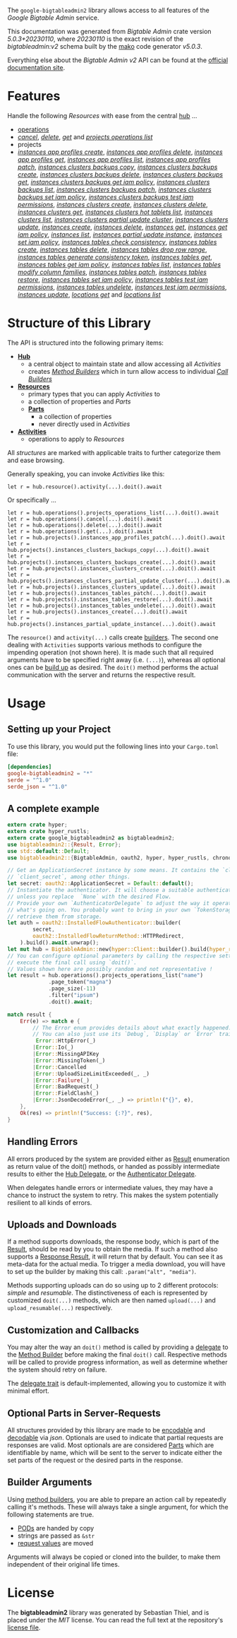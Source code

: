 <!---
DO NOT EDIT !
This file was generated automatically from 'src/generator/templates/api/README.md.mako'
DO NOT EDIT !
-->
The `google-bigtableadmin2` library allows access to all features of the *Google Bigtable Admin* service.

This documentation was generated from *Bigtable Admin* crate version *5.0.3+20230110*, where *20230110* is the exact revision of the *bigtableadmin:v2* schema built by the [mako](http://www.makotemplates.org/) code generator *v5.0.3*.

Everything else about the *Bigtable Admin* *v2* API can be found at the
[official documentation site](https://cloud.google.com/bigtable/).
# Features

Handle the following *Resources* with ease from the central [hub](https://docs.rs/google-bigtableadmin2/5.0.3+20230110/google_bigtableadmin2/BigtableAdmin) ...

* [operations](https://docs.rs/google-bigtableadmin2/5.0.3+20230110/google_bigtableadmin2/api::Operation)
 * [*cancel*](https://docs.rs/google-bigtableadmin2/5.0.3+20230110/google_bigtableadmin2/api::OperationCancelCall), [*delete*](https://docs.rs/google-bigtableadmin2/5.0.3+20230110/google_bigtableadmin2/api::OperationDeleteCall), [*get*](https://docs.rs/google-bigtableadmin2/5.0.3+20230110/google_bigtableadmin2/api::OperationGetCall) and [*projects operations list*](https://docs.rs/google-bigtableadmin2/5.0.3+20230110/google_bigtableadmin2/api::OperationProjectOperationListCall)
* projects
 * [*instances app profiles create*](https://docs.rs/google-bigtableadmin2/5.0.3+20230110/google_bigtableadmin2/api::ProjectInstanceAppProfileCreateCall), [*instances app profiles delete*](https://docs.rs/google-bigtableadmin2/5.0.3+20230110/google_bigtableadmin2/api::ProjectInstanceAppProfileDeleteCall), [*instances app profiles get*](https://docs.rs/google-bigtableadmin2/5.0.3+20230110/google_bigtableadmin2/api::ProjectInstanceAppProfileGetCall), [*instances app profiles list*](https://docs.rs/google-bigtableadmin2/5.0.3+20230110/google_bigtableadmin2/api::ProjectInstanceAppProfileListCall), [*instances app profiles patch*](https://docs.rs/google-bigtableadmin2/5.0.3+20230110/google_bigtableadmin2/api::ProjectInstanceAppProfilePatchCall), [*instances clusters backups copy*](https://docs.rs/google-bigtableadmin2/5.0.3+20230110/google_bigtableadmin2/api::ProjectInstanceClusterBackupCopyCall), [*instances clusters backups create*](https://docs.rs/google-bigtableadmin2/5.0.3+20230110/google_bigtableadmin2/api::ProjectInstanceClusterBackupCreateCall), [*instances clusters backups delete*](https://docs.rs/google-bigtableadmin2/5.0.3+20230110/google_bigtableadmin2/api::ProjectInstanceClusterBackupDeleteCall), [*instances clusters backups get*](https://docs.rs/google-bigtableadmin2/5.0.3+20230110/google_bigtableadmin2/api::ProjectInstanceClusterBackupGetCall), [*instances clusters backups get iam policy*](https://docs.rs/google-bigtableadmin2/5.0.3+20230110/google_bigtableadmin2/api::ProjectInstanceClusterBackupGetIamPolicyCall), [*instances clusters backups list*](https://docs.rs/google-bigtableadmin2/5.0.3+20230110/google_bigtableadmin2/api::ProjectInstanceClusterBackupListCall), [*instances clusters backups patch*](https://docs.rs/google-bigtableadmin2/5.0.3+20230110/google_bigtableadmin2/api::ProjectInstanceClusterBackupPatchCall), [*instances clusters backups set iam policy*](https://docs.rs/google-bigtableadmin2/5.0.3+20230110/google_bigtableadmin2/api::ProjectInstanceClusterBackupSetIamPolicyCall), [*instances clusters backups test iam permissions*](https://docs.rs/google-bigtableadmin2/5.0.3+20230110/google_bigtableadmin2/api::ProjectInstanceClusterBackupTestIamPermissionCall), [*instances clusters create*](https://docs.rs/google-bigtableadmin2/5.0.3+20230110/google_bigtableadmin2/api::ProjectInstanceClusterCreateCall), [*instances clusters delete*](https://docs.rs/google-bigtableadmin2/5.0.3+20230110/google_bigtableadmin2/api::ProjectInstanceClusterDeleteCall), [*instances clusters get*](https://docs.rs/google-bigtableadmin2/5.0.3+20230110/google_bigtableadmin2/api::ProjectInstanceClusterGetCall), [*instances clusters hot tablets list*](https://docs.rs/google-bigtableadmin2/5.0.3+20230110/google_bigtableadmin2/api::ProjectInstanceClusterHotTabletListCall), [*instances clusters list*](https://docs.rs/google-bigtableadmin2/5.0.3+20230110/google_bigtableadmin2/api::ProjectInstanceClusterListCall), [*instances clusters partial update cluster*](https://docs.rs/google-bigtableadmin2/5.0.3+20230110/google_bigtableadmin2/api::ProjectInstanceClusterPartialUpdateClusterCall), [*instances clusters update*](https://docs.rs/google-bigtableadmin2/5.0.3+20230110/google_bigtableadmin2/api::ProjectInstanceClusterUpdateCall), [*instances create*](https://docs.rs/google-bigtableadmin2/5.0.3+20230110/google_bigtableadmin2/api::ProjectInstanceCreateCall), [*instances delete*](https://docs.rs/google-bigtableadmin2/5.0.3+20230110/google_bigtableadmin2/api::ProjectInstanceDeleteCall), [*instances get*](https://docs.rs/google-bigtableadmin2/5.0.3+20230110/google_bigtableadmin2/api::ProjectInstanceGetCall), [*instances get iam policy*](https://docs.rs/google-bigtableadmin2/5.0.3+20230110/google_bigtableadmin2/api::ProjectInstanceGetIamPolicyCall), [*instances list*](https://docs.rs/google-bigtableadmin2/5.0.3+20230110/google_bigtableadmin2/api::ProjectInstanceListCall), [*instances partial update instance*](https://docs.rs/google-bigtableadmin2/5.0.3+20230110/google_bigtableadmin2/api::ProjectInstancePartialUpdateInstanceCall), [*instances set iam policy*](https://docs.rs/google-bigtableadmin2/5.0.3+20230110/google_bigtableadmin2/api::ProjectInstanceSetIamPolicyCall), [*instances tables check consistency*](https://docs.rs/google-bigtableadmin2/5.0.3+20230110/google_bigtableadmin2/api::ProjectInstanceTableCheckConsistencyCall), [*instances tables create*](https://docs.rs/google-bigtableadmin2/5.0.3+20230110/google_bigtableadmin2/api::ProjectInstanceTableCreateCall), [*instances tables delete*](https://docs.rs/google-bigtableadmin2/5.0.3+20230110/google_bigtableadmin2/api::ProjectInstanceTableDeleteCall), [*instances tables drop row range*](https://docs.rs/google-bigtableadmin2/5.0.3+20230110/google_bigtableadmin2/api::ProjectInstanceTableDropRowRangeCall), [*instances tables generate consistency token*](https://docs.rs/google-bigtableadmin2/5.0.3+20230110/google_bigtableadmin2/api::ProjectInstanceTableGenerateConsistencyTokenCall), [*instances tables get*](https://docs.rs/google-bigtableadmin2/5.0.3+20230110/google_bigtableadmin2/api::ProjectInstanceTableGetCall), [*instances tables get iam policy*](https://docs.rs/google-bigtableadmin2/5.0.3+20230110/google_bigtableadmin2/api::ProjectInstanceTableGetIamPolicyCall), [*instances tables list*](https://docs.rs/google-bigtableadmin2/5.0.3+20230110/google_bigtableadmin2/api::ProjectInstanceTableListCall), [*instances tables modify column families*](https://docs.rs/google-bigtableadmin2/5.0.3+20230110/google_bigtableadmin2/api::ProjectInstanceTableModifyColumnFamilyCall), [*instances tables patch*](https://docs.rs/google-bigtableadmin2/5.0.3+20230110/google_bigtableadmin2/api::ProjectInstanceTablePatchCall), [*instances tables restore*](https://docs.rs/google-bigtableadmin2/5.0.3+20230110/google_bigtableadmin2/api::ProjectInstanceTableRestoreCall), [*instances tables set iam policy*](https://docs.rs/google-bigtableadmin2/5.0.3+20230110/google_bigtableadmin2/api::ProjectInstanceTableSetIamPolicyCall), [*instances tables test iam permissions*](https://docs.rs/google-bigtableadmin2/5.0.3+20230110/google_bigtableadmin2/api::ProjectInstanceTableTestIamPermissionCall), [*instances tables undelete*](https://docs.rs/google-bigtableadmin2/5.0.3+20230110/google_bigtableadmin2/api::ProjectInstanceTableUndeleteCall), [*instances test iam permissions*](https://docs.rs/google-bigtableadmin2/5.0.3+20230110/google_bigtableadmin2/api::ProjectInstanceTestIamPermissionCall), [*instances update*](https://docs.rs/google-bigtableadmin2/5.0.3+20230110/google_bigtableadmin2/api::ProjectInstanceUpdateCall), [*locations get*](https://docs.rs/google-bigtableadmin2/5.0.3+20230110/google_bigtableadmin2/api::ProjectLocationGetCall) and [*locations list*](https://docs.rs/google-bigtableadmin2/5.0.3+20230110/google_bigtableadmin2/api::ProjectLocationListCall)




# Structure of this Library

The API is structured into the following primary items:

* **[Hub](https://docs.rs/google-bigtableadmin2/5.0.3+20230110/google_bigtableadmin2/BigtableAdmin)**
    * a central object to maintain state and allow accessing all *Activities*
    * creates [*Method Builders*](https://docs.rs/google-bigtableadmin2/5.0.3+20230110/google_bigtableadmin2/client::MethodsBuilder) which in turn
      allow access to individual [*Call Builders*](https://docs.rs/google-bigtableadmin2/5.0.3+20230110/google_bigtableadmin2/client::CallBuilder)
* **[Resources](https://docs.rs/google-bigtableadmin2/5.0.3+20230110/google_bigtableadmin2/client::Resource)**
    * primary types that you can apply *Activities* to
    * a collection of properties and *Parts*
    * **[Parts](https://docs.rs/google-bigtableadmin2/5.0.3+20230110/google_bigtableadmin2/client::Part)**
        * a collection of properties
        * never directly used in *Activities*
* **[Activities](https://docs.rs/google-bigtableadmin2/5.0.3+20230110/google_bigtableadmin2/client::CallBuilder)**
    * operations to apply to *Resources*

All *structures* are marked with applicable traits to further categorize them and ease browsing.

Generally speaking, you can invoke *Activities* like this:

```Rust,ignore
let r = hub.resource().activity(...).doit().await
```

Or specifically ...

```ignore
let r = hub.operations().projects_operations_list(...).doit().await
let r = hub.operations().cancel(...).doit().await
let r = hub.operations().delete(...).doit().await
let r = hub.operations().get(...).doit().await
let r = hub.projects().instances_app_profiles_patch(...).doit().await
let r = hub.projects().instances_clusters_backups_copy(...).doit().await
let r = hub.projects().instances_clusters_backups_create(...).doit().await
let r = hub.projects().instances_clusters_create(...).doit().await
let r = hub.projects().instances_clusters_partial_update_cluster(...).doit().await
let r = hub.projects().instances_clusters_update(...).doit().await
let r = hub.projects().instances_tables_patch(...).doit().await
let r = hub.projects().instances_tables_restore(...).doit().await
let r = hub.projects().instances_tables_undelete(...).doit().await
let r = hub.projects().instances_create(...).doit().await
let r = hub.projects().instances_partial_update_instance(...).doit().await
```

The `resource()` and `activity(...)` calls create [builders][builder-pattern]. The second one dealing with `Activities`
supports various methods to configure the impending operation (not shown here). It is made such that all required arguments have to be
specified right away (i.e. `(...)`), whereas all optional ones can be [build up][builder-pattern] as desired.
The `doit()` method performs the actual communication with the server and returns the respective result.

# Usage

## Setting up your Project

To use this library, you would put the following lines into your `Cargo.toml` file:

```toml
[dependencies]
google-bigtableadmin2 = "*"
serde = "^1.0"
serde_json = "^1.0"
```

## A complete example

```Rust
extern crate hyper;
extern crate hyper_rustls;
extern crate google_bigtableadmin2 as bigtableadmin2;
use bigtableadmin2::{Result, Error};
use std::default::Default;
use bigtableadmin2::{BigtableAdmin, oauth2, hyper, hyper_rustls, chrono, FieldMask};

// Get an ApplicationSecret instance by some means. It contains the `client_id` and
// `client_secret`, among other things.
let secret: oauth2::ApplicationSecret = Default::default();
// Instantiate the authenticator. It will choose a suitable authentication flow for you,
// unless you replace  `None` with the desired Flow.
// Provide your own `AuthenticatorDelegate` to adjust the way it operates and get feedback about
// what's going on. You probably want to bring in your own `TokenStorage` to persist tokens and
// retrieve them from storage.
let auth = oauth2::InstalledFlowAuthenticator::builder(
        secret,
        oauth2::InstalledFlowReturnMethod::HTTPRedirect,
    ).build().await.unwrap();
let mut hub = BigtableAdmin::new(hyper::Client::builder().build(hyper_rustls::HttpsConnectorBuilder::new().with_native_roots().https_or_http().enable_http1().build()), auth);
// You can configure optional parameters by calling the respective setters at will, and
// execute the final call using `doit()`.
// Values shown here are possibly random and not representative !
let result = hub.operations().projects_operations_list("name")
             .page_token("magna")
             .page_size(-11)
             .filter("ipsum")
             .doit().await;

match result {
    Err(e) => match e {
        // The Error enum provides details about what exactly happened.
        // You can also just use its `Debug`, `Display` or `Error` traits
         Error::HttpError(_)
        |Error::Io(_)
        |Error::MissingAPIKey
        |Error::MissingToken(_)
        |Error::Cancelled
        |Error::UploadSizeLimitExceeded(_, _)
        |Error::Failure(_)
        |Error::BadRequest(_)
        |Error::FieldClash(_)
        |Error::JsonDecodeError(_, _) => println!("{}", e),
    },
    Ok(res) => println!("Success: {:?}", res),
}

```
## Handling Errors

All errors produced by the system are provided either as [Result](https://docs.rs/google-bigtableadmin2/5.0.3+20230110/google_bigtableadmin2/client::Result) enumeration as return value of
the doit() methods, or handed as possibly intermediate results to either the
[Hub Delegate](https://docs.rs/google-bigtableadmin2/5.0.3+20230110/google_bigtableadmin2/client::Delegate), or the [Authenticator Delegate](https://docs.rs/yup-oauth2/*/yup_oauth2/trait.AuthenticatorDelegate.html).

When delegates handle errors or intermediate values, they may have a chance to instruct the system to retry. This
makes the system potentially resilient to all kinds of errors.

## Uploads and Downloads
If a method supports downloads, the response body, which is part of the [Result](https://docs.rs/google-bigtableadmin2/5.0.3+20230110/google_bigtableadmin2/client::Result), should be
read by you to obtain the media.
If such a method also supports a [Response Result](https://docs.rs/google-bigtableadmin2/5.0.3+20230110/google_bigtableadmin2/client::ResponseResult), it will return that by default.
You can see it as meta-data for the actual media. To trigger a media download, you will have to set up the builder by making
this call: `.param("alt", "media")`.

Methods supporting uploads can do so using up to 2 different protocols:
*simple* and *resumable*. The distinctiveness of each is represented by customized
`doit(...)` methods, which are then named `upload(...)` and `upload_resumable(...)` respectively.

## Customization and Callbacks

You may alter the way an `doit()` method is called by providing a [delegate](https://docs.rs/google-bigtableadmin2/5.0.3+20230110/google_bigtableadmin2/client::Delegate) to the
[Method Builder](https://docs.rs/google-bigtableadmin2/5.0.3+20230110/google_bigtableadmin2/client::CallBuilder) before making the final `doit()` call.
Respective methods will be called to provide progress information, as well as determine whether the system should
retry on failure.

The [delegate trait](https://docs.rs/google-bigtableadmin2/5.0.3+20230110/google_bigtableadmin2/client::Delegate) is default-implemented, allowing you to customize it with minimal effort.

## Optional Parts in Server-Requests

All structures provided by this library are made to be [encodable](https://docs.rs/google-bigtableadmin2/5.0.3+20230110/google_bigtableadmin2/client::RequestValue) and
[decodable](https://docs.rs/google-bigtableadmin2/5.0.3+20230110/google_bigtableadmin2/client::ResponseResult) via *json*. Optionals are used to indicate that partial requests are responses
are valid.
Most optionals are are considered [Parts](https://docs.rs/google-bigtableadmin2/5.0.3+20230110/google_bigtableadmin2/client::Part) which are identifiable by name, which will be sent to
the server to indicate either the set parts of the request or the desired parts in the response.

## Builder Arguments

Using [method builders](https://docs.rs/google-bigtableadmin2/5.0.3+20230110/google_bigtableadmin2/client::CallBuilder), you are able to prepare an action call by repeatedly calling it's methods.
These will always take a single argument, for which the following statements are true.

* [PODs][wiki-pod] are handed by copy
* strings are passed as `&str`
* [request values](https://docs.rs/google-bigtableadmin2/5.0.3+20230110/google_bigtableadmin2/client::RequestValue) are moved

Arguments will always be copied or cloned into the builder, to make them independent of their original life times.

[wiki-pod]: http://en.wikipedia.org/wiki/Plain_old_data_structure
[builder-pattern]: http://en.wikipedia.org/wiki/Builder_pattern
[google-go-api]: https://github.com/google/google-api-go-client

# License
The **bigtableadmin2** library was generated by Sebastian Thiel, and is placed
under the *MIT* license.
You can read the full text at the repository's [license file][repo-license].

[repo-license]: https://github.com/Byron/google-apis-rsblob/main/LICENSE.md

